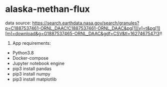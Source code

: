 # alaska-methan-flux

data source: https://search.earthdata.nasa.gov/search/granules?p=C1887537461-ORNL_DAAC!C1887537461-ORNL_DAAC&pg[1][v]=t&pg[1][m]=download&g=G1887537465-ORNL_DAAC&gdf=CSV&tl=1627467547!3!!

1. App requirements:
 - Python3.8
 - Docker-compose
 - Jupyter notebook engine
 - pip3 install pandas
 - pip3 install numpy
 - pip3 install matplotlib
 


   
